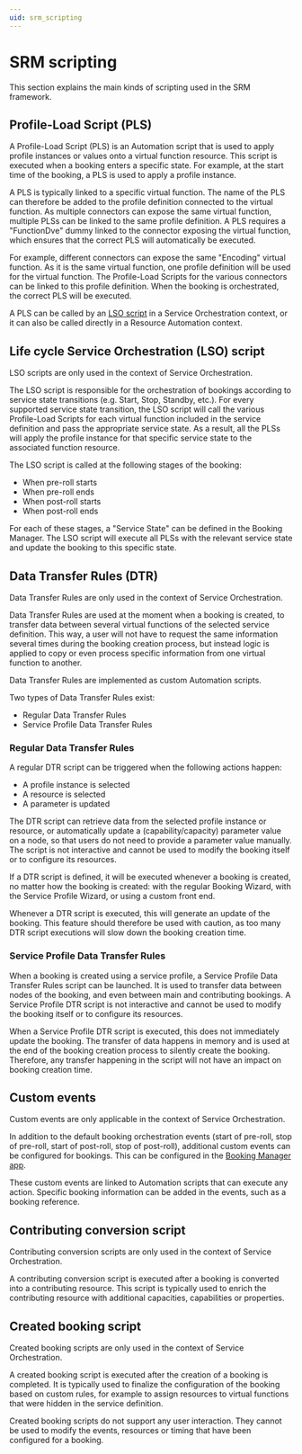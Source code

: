 ```yaml
---
uid: srm_scripting
---
```


# SRM scripting

This section explains the main kinds of scripting used in the SRM framework.

## Profile-Load Script (PLS)

A Profile-Load Script (PLS) is an Automation script that is used to apply profile instances or values onto a virtual function resource. This script is executed when a booking enters a specific state. For example, at the start time of the booking, a PLS is used to apply a profile instance.

A PLS is typically linked to a specific virtual function. The name of the PLS can therefore be added to the profile definition connected to the virtual function. As multiple connectors can expose the same virtual function, multiple PLSs can be linked to the same profile definition. A PLS requires a "FunctionDve" dummy linked to the connector exposing the virtual function, which ensures that the correct PLS will automatically be executed.

For example, different connectors can expose the same "Encoding" virtual function. As it is the same virtual function, one profile definition will be used for the virtual function. The Profile-Load Scripts for the various connectors can be linked to this profile definition. When the booking is orchestrated, the correct PLS will be executed.

A PLS can be called by an [LSO script](xref:srm_scripting#life-cycle-service-orchestration-lso-script) in a Service Orchestration context, or it can also be called directly in a Resource Automation context.

## Life cycle Service Orchestration (LSO) script

LSO scripts are only used in the context of Service Orchestration.

The LSO script is responsible for the orchestration of bookings according to service state transitions (e.g. Start, Stop, Standby, etc.). For every supported service state transition, the LSO script will call the various Profile-Load Scripts for each virtual function included in the service definition and pass the appropriate service state. As a result, all the PLSs will apply the profile instance for that specific service state to the associated function resource.

The LSO script is called at the following stages of the booking:

- When pre-roll starts
- When pre-roll ends
- When post-roll starts
- When post-roll ends

For each of these stages, a "Service State" can be defined in the Booking Manager. The LSO script will execute all PLSs with the relevant service state and update the booking to this specific state.

## Data Transfer Rules (DTR)

Data Transfer Rules are only used in the context of Service Orchestration.

Data Transfer Rules are used at the moment when a booking is created, to transfer data between several virtual functions of the selected service definition. This way, a user will not have to request the same information several times during the booking creation process, but instead logic is applied to copy or even process specific information from one virtual function to another.

Data Transfer Rules are implemented as custom Automation scripts.

Two types of Data Transfer Rules exist:

- Regular Data Transfer Rules
- Service Profile Data Transfer Rules

### Regular Data Transfer Rules

A regular DTR script can be triggered when the following actions happen:

- A profile instance is selected
- A resource is selected
- A parameter is updated

The DTR script can retrieve data from the selected profile instance or resource, or automatically update a (capability/capacity) parameter value on a node, so that users do not need to provide a parameter value manually. The script is not interactive and cannot be used to modify the booking itself or to configure its resources.

If a DTR script is defined, it will be executed whenever a booking is created, no matter how the booking is created: with the regular Booking Wizard, with the Service Profile Wizard, or using a custom front end.

Whenever a DTR script is executed, this will generate an update of the booking. This feature should therefore be used with caution, as too many DTR script executions will slow down the booking creation time.

### Service Profile Data Transfer Rules

When a booking is created using a service profile, a Service Profile Data Transfer Rules script can be launched. It is used to transfer data between nodes of the booking, and even between main and contributing bookings. A Service Profile DTR script is not interactive and cannot be used to modify the booking itself or to configure its resources.

When a Service Profile DTR script is executed, this does not immediately update the booking. The transfer of data happens in memory and is used at the end of the booking creation process to silently create the booking. Therefore, any transfer happening in the script will not have an impact on booking creation time.

## Custom events

Custom events are only applicable in the context of Service Orchestration.

In addition to the default booking orchestration events (start of pre-roll, stop of pre-roll, start of post-roll, stop of post-roll), additional custom events can be configured for bookings. This can be configured in the [Booking Manager app](xref:SolSRM).

These custom events are linked to Automation scripts that can execute any action. Specific booking information can be added in the events, such as a booking reference.

## Contributing conversion script

Contributing conversion scripts are only used in the context of Service Orchestration.

A contributing conversion script is executed after a booking is converted into a contributing resource. This script is typically used to enrich the contributing resource with additional capacities, capabilities or properties.

## Created booking script

Created booking scripts are only used in the context of Service Orchestration.

A created booking script is executed after the creation of a booking is completed. It is typically used to finalize the configuration of the booking based on custom rules, for example to assign resources to virtual functions that were hidden in the service definition.

Created booking scripts do not support any user interaction. They cannot be used to modify the events, resources or timing that have been configured for a booking.

